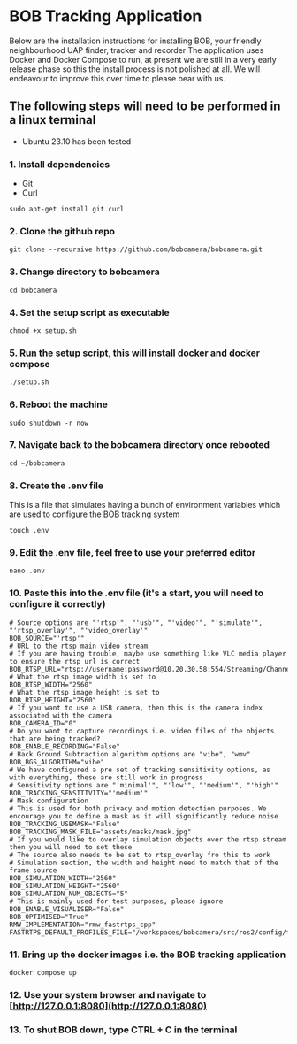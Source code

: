 # BOB Tracking Application

Below are the installation instructions for installing BOB, your friendly neighbourhood UAP finder, tracker and recorder
The application uses Docker and Docker Compose to run, at present we are still in a very early release phase so this the install process is not polished at all. We will endeavour to improve this over time to please bear with us.

## The following steps will need to be performed in a linux terminal

- Ubuntu 23.10 has been tested

### 1. Install dependencies
- Git
- Curl
```
sudo apt-get install git curl
```
### 2. Clone the github repo
```
git clone --recursive https://github.com/bobcamera/bobcamera.git
```
### 3. Change directory to bobcamera
```
cd bobcamera
```
### 4. Set the setup script as executable
```
chmod +x setup.sh
```
### 5. Run the setup script, this will install docker and docker compose
```
./setup.sh
```
### 6. Reboot the machine
```
sudo shutdown -r now
```
### 7. Navigate back to the bobcamera directory once rebooted
```
cd ~/bobcamera
```
### 8. Create the .env file
This is a file that simulates having a bunch of environment variables which are used to configure the BOB tracking system
```
touch .env
```
### 9. Edit the .env file, feel free to use your preferred editor
```
nano .env
```
### 10. Paste this into the .env file (it's a start, you will need to configure it correctly)
```
# Source options are "'rtsp'", "'usb'", "'video'", "'simulate'", "'rtsp_overlay'", "'video_overlay'"
BOB_SOURCE="'rtsp'"
# URL to the rtsp main video stream 
# If you are having trouble, maybe use something like VLC media player to ensure the rtsp url is correct
BOB_RTSP_URL="rtsp://username:password@10.20.30.58:554/Streaming/Channels/101"
# What the rtsp image width is set to 
BOB_RTSP_WIDTH="2560"
# What the rtsp image height is set to 
BOB_RTSP_HEIGHT="2560"
# If you want to use a USB camera, then this is the camera index associated with the camera
BOB_CAMERA_ID="0"
# Do you want to capture recordings i.e. video files of the objects that are being tracked?
BOB_ENABLE_RECORDING="False"
# Back Ground Subtraction algorithm options are "vibe", "wmv"
BOB_BGS_ALGORITHM="vibe"
# We have configured a pre set of tracking sensitivity options, as with everything, these are still work in progress
# Sensitivity options are "'minimal'", "'low'", "'medium'", "'high'"
BOB_TRACKING_SENSITIVITY="'medium'"
# Mask configuration
# This is used for both privacy and motion detection purposes. We encourage you to define a mask as it will significantly reduce noise 
BOB_TRACKING_USEMASK="False"
BOB_TRACKING_MASK_FILE="assets/masks/mask.jpg"
# If you would like to overlay simulation objects over the rtsp stream then you will need to set these
# The source also needs to be set to rtsp_overlay fro this to work
# Simulation section, the width and height need to match that of the frame source
BOB_SIMULATION_WIDTH="2560"
BOB_SIMULATION_HEIGHT="2560"
BOB_SIMULATION_NUM_OBJECTS="5"
# This is mainly used for test purposes, please ignore
BOB_ENABLE_VISUALISER="False"
BOB_OPTIMISED="True"
RMW_IMPLEMENTATION="rmw_fastrtps_cpp"
FASTRTPS_DEFAULT_PROFILES_FILE="/workspaces/bobcamera/src/ros2/config/fastdds.xml"
```
### 11. Bring up the docker images i.e. the BOB tracking application
```
docker compose up
```
### 12. Use your system browser and navigate to [http://127.0.0.1:8080](http://127.0.0.1:8080)

### 13. To shut BOB down, type CTRL + C in the terminal